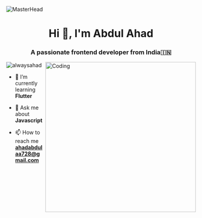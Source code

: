 ![MasterHead](https://media.licdn.com/dms/image/D4D16AQG3OFj9Xtpy9w/profile-displaybackgroundimage-shrink_350_1400/0/1679863104465?e=1687392000&v=beta&t=eqf_BwSUd1iQOWK-F-oLaWs1AsnPjwXsPKR3ZMXfzlE)

<h1 align="center">Hi 👋, I'm Abdul Ahad</h1>
<h3 align="center">A passionate frontend developer from India🇮🇳</h3>
<img align="right" alt="Coding" width="400" src="https://mir-s3-cdn-cf.behance.net/project_modules/max_1200/06f21a161921919.63cd7887d0a70.gif">

<p align="left"> <img src="https://komarev.com/ghpvc/?username=alwaysahad&label=Profile%20views&color=0e75b6&style=flat" alt="alwaysahad" /> </p>



- 🌱 I’m currently learning **Flutter**

- 💬 Ask me about **Javascript**

- 📫 How to reach me **ahadabdulaa728@gmail.com**
